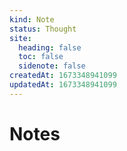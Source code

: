 ```yaml
---
kind: Note
status: Thought
site:
  heading: false
  toc: false
  sidenote: false
createdAt: 1673348941099
updatedAt: 1673348941099
---
```


# Notes
